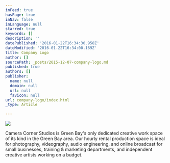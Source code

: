```yaml
---
inFeed: true
hasPage: true
inNav: false
inLanguage: null
starred: true
keywords: []
description: ''
datePublished: '2016-01-22T16:34:30.958Z'
dateModified: '2016-01-22T16:34:00.169Z'
title: Company Logo
author: []
sourcePath: _posts/2015-12-07-company-logo.md
published: true
authors: []
publisher:
  name: null
  domain: null
  url: null
  favicon: null
url: company-logo/index.html
_type: Article

---
```

![](https://s3-us-west-2.amazonaws.com/the-grid-img/p/cfe24c47c4bd8ff0c8cefdbf19647fc40f55bcfc.jpg)

Camera Corner Studios is Green Bay's only dedicated creative work space of its kind in the Green Bay area.  Our hourly rental production space is ideal for photography, videography, audio engineering, and online broadcast for small businesses, training & marketing departments, and independent creative artists working on a budget.